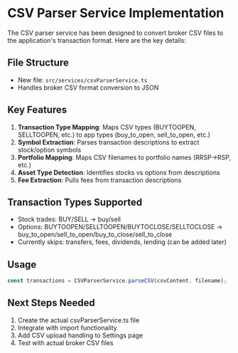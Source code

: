 # CSV Parser Service Implementation

The CSV parser service has been designed to convert broker CSV files to the application's transaction format. Here are the key details:

## File Structure
- New file: `src/services/csvParserService.ts`
- Handles broker CSV format conversion to JSON

## Key Features
1. **Transaction Type Mapping**: Maps CSV types (BUYTOOPEN, SELLTOOPEN, etc.) to app types (buy_to_open, sell_to_open, etc.)
2. **Symbol Extraction**: Parses transaction descriptions to extract stock/option symbols
3. **Portfolio Mapping**: Maps CSV filenames to portfolio names (RRSP→RSP, etc.)
4. **Asset Type Detection**: Identifies stocks vs options from descriptions
5. **Fee Extraction**: Pulls fees from transaction descriptions

## Transaction Types Supported
- Stock trades: BUY/SELL → buy/sell  
- Options: BUYTOOPEN/SELLTOOPEN/BUYTOCLOSE/SELLTOCLOSE → buy_to_open/sell_to_open/buy_to_close/sell_to_close
- Currently skips: transfers, fees, dividends, lending (can be added later)

## Usage
```typescript
const transactions = CSVParserService.parseCSV(csvContent, filename);
```

## Next Steps Needed
1. Create the actual csvParserService.ts file
2. Integrate with import functionality  
3. Add CSV upload handling to Settings page
4. Test with actual broker CSV files